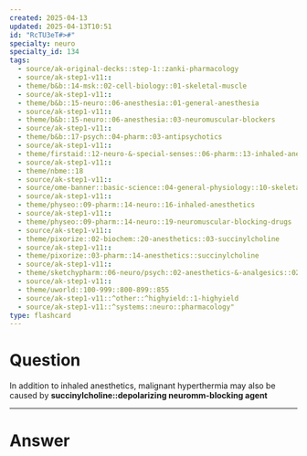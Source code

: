 ```yaml
---
created: 2025-04-13
updated: 2025-04-13T10:51
id: "RcTU3eT#>#"
specialty: neuro
specialty_id: 134
tags:
  - source/ak-original-decks::step-1::zanki-pharmacology
  - source/ak-step1-v11::
  - theme/b&b::14-msk::02-cell-biology::01-skeletal-muscle
  - source/ak-step1-v11::
  - theme/b&b::15-neuro::06-anesthesia::01-general-anesthesia
  - source/ak-step1-v11::
  - theme/b&b::15-neuro::06-anesthesia::03-neuromuscular-blockers
  - source/ak-step1-v11::
  - theme/b&b::17-psych::04-pharm::03-antipsychotics
  - source/ak-step1-v11::
  - theme/firstaid::12-neuro-&-special-senses::06-pharm::13-inhaled-anesthetics::malignant-hyperthermia
  - source/ak-step1-v11::
  - theme/nbme::18
  - source/ak-step1-v11::
  - source/ome-banner::basic-science::04-general-physiology::10-skeletal-muscle
  - source/ak-step1-v11::
  - theme/physeo::09-pharm::14-neuro::16-inhaled-anesthetics
  - source/ak-step1-v11::
  - theme/physeo::09-pharm::14-neuro::19-neuromuscular-blocking-drugs
  - source/ak-step1-v11::
  - theme/pixorize::02-biochem::20-anesthetics::03-succinylcholine
  - source/ak-step1-v11::
  - theme/pixorize::03-pharm::14-anesthetics::succinylcholine
  - source/ak-step1-v11::
  - theme/sketchypharm::06-neuro/psych::02-anesthetics-&-analgesics::02-inhaled-anesthetics,-dantrolene
  - source/ak-step1-v11::
  - theme/uworld::100-999::800-899::855
  - source/ak-step1-v11::^other::^highyield::1-highyield
  - source/ak-step1-v11::^systems::neuro::pharmacology"
type: flashcard
---
```


# Question
In addition to inhaled anesthetics, malignant hyperthermia may also be caused by **succinylcholine::depolarizing neuromm-blocking agent**

---

# Answer
